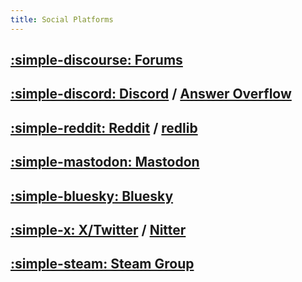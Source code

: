 ```yaml
---
title: Social Platforms
---
```


## [:simple-discourse: Forums](https://universal-blue.discourse.group/c/bazzite/5)

## [:simple-discord: Discord](https://discord.gg/WEu6BdFEtp) / [Answer Overflow](https://www.answeroverflow.com/c/1072614816579063828/1143023993041993769)

## [:simple-reddit: Reddit](https://www.reddit.com/r/bazzite) / [redlib](https://eu.safereddit.com/r/Bazzite)

## [:simple-mastodon: Mastodon](https://fosstodon.org/@UniversalBlue)

## [:simple-bluesky: Bluesky](https://bsky.app/profile/bazzite.gg)

## [:simple-x: X/Twitter](https://x.com/bazzite_gg) / [Nitter](https://xcancel.com/bazzite_gg)

## [:simple-steam: Steam Group](https://steamcommunity.com/groups/Bazzite)
